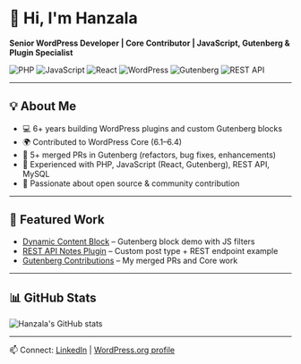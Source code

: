 # 👋 Hi, I'm Hanzala

**Senior WordPress Developer | Core Contributor | JavaScript, Gutenberg & Plugin Specialist**

![PHP](https://img.shields.io/badge/PHP-777BB4?logo=php&logoColor=fff&style=flat)
![JavaScript](https://img.shields.io/badge/JavaScript-F7DF1E?logo=javascript&logoColor=000&style=flat)
![React](https://img.shields.io/badge/React-61DAFB?logo=react&logoColor=000&style=flat)
![WordPress](https://img.shields.io/badge/WordPress-21759B?logo=wordpress&logoColor=fff&style=flat)
![Gutenberg](https://img.shields.io/badge/Gutenberg-000?logo=wordpress&logoColor=fff&style=flat)
![REST API](https://img.shields.io/badge/REST%20API-02569B?logo=JSON&logoColor=fff&style=flat)

---

## 💡 About Me
- 💻 6+ years building WordPress plugins and custom Gutenberg blocks  
- 🌍 Contributed to WordPress Core (6.1–6.4)  
- 🧩 5+ merged PRs in Gutenberg (refactors, bug fixes, enhancements)  
- 🚀 Experienced with PHP, JavaScript (React, Gutenberg), REST API, MySQL  
- 🤝 Passionate about open source & community contribution  

---

## 🔗 Featured Work
- [Dynamic Content Block](https://github.com/hz-tyfoon/dynamic-content-block) – Gutenberg block demo with JS filters  
- [REST API Notes Plugin](https://github.com/hz-tyfoon/wp-rest-api-notes) – Custom post type + REST endpoint example  
- [Gutenberg Contributions](https://github.com/hz-tyfoon/gutenberg-contributions) – My merged PRs and Core work  

---

## 📊 GitHub Stats
![Hanzala's GitHub stats](https://github-readme-stats.vercel.app/api?username=hz-tyfoon&show_icons=true&theme=default&hide_rank=false)

---

📫 Connect: [LinkedIn](https://www.linkedin.com/in/hz-tyfoon/) | [WordPress.org profile](https://profiles.wordpress.org/hztyfoon/)
